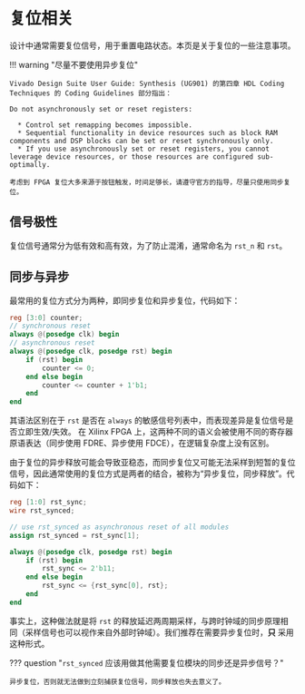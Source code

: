 # 复位相关

设计中通常需要复位信号，用于重置电路状态。本页是关于复位的一些注意事项。

!!! warning "尽量不要使用异步复位"

    Vivado Design Suite User Guide: Synthesis (UG901) 的第四章 HDL Coding Techniques 的 Coding Guidelines 部分指出：

    Do not asynchronously set or reset registers:  

      * Control set remapping becomes impossible.
      * Sequential functionality in device resources such as block RAM components and DSP blocks can be set or reset synchronously only.
      * If you use asynchronously set or reset registers, you cannot leverage device resources, or those resources are configured sub-optimally.
    
    考虑到 FPGA 复位大多来源于按钮触发，时间足够长，请遵守官方的指导，尽量只使用同步复位。

## 信号极性

复位信号通常分为低有效和高有效，为了防止混淆，通常命名为 `rst_n` 和 `rst`。

## 同步与异步

最常用的复位方式分为两种，即同步复位和异步复位，代码如下：

```verilog
reg [3:0] counter;
// synchronous reset
always @(posedge clk) begin
// asynchronous reset
always @(posedge clk, posedge rst) begin
    if (rst) begin
        counter <= 0;
    end else begin
        counter <= counter + 1'b1;
    end
end
```

其语法区别在于 `rst` 是否在 `always` 的敏感信号列表中，而表现差异是复位信号是否立即生效/失效。
在 Xilinx FPGA 上，这两种不同的语义会被使用不同的寄存器原语表达（同步使用 FDRE、异步使用 FDCE），在逻辑复杂度上没有区别。

由于复位的异步释放可能会导致亚稳态，而同步复位又可能无法采样到短暂的复位信号，因此通常使用的复位方式是两者的结合，被称为“异步复位，同步释放”。代码如下：

```verilog
reg [1:0] rst_sync;
wire rst_synced;

// use rst_synced as asynchronous reset of all modules
assign rst_synced = rst_sync[1];

always @(posedge clk, posedge rst) begin
    if (rst) begin
        rst_sync <= 2'b11;
    end else begin
        rst_sync <= {rst_sync[0], rst};
    end
end
```

事实上，这种做法就是将 `rst` 的释放延迟两周期采样，与跨时钟域的同步原理相同（采样信号也可以视作来自外部时钟域）。我们推荐在需要异步复位时，**只** 采用这种形式。

??? question "`rst_synced` 应该用做其他需要复位模块的同步还是异步信号？"

    异步复位，否则就无法做到立刻捕获复位信号，同步释放也失去意义了。


